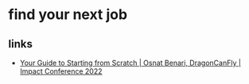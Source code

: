 # find your next job


## links
* [Your Guide to Starting from Scratch | Osnat Benari, DragonCanFly | Impact Conference 2022](https://www.youtube.com/watch?v=kOIEuB6ff4o)
